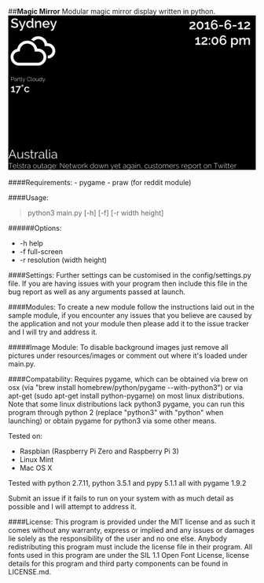 ##**Magic Mirror**
Modular magic mirror display written in python.
![Screenshot](/screenshots/screenshot1.png)

####Requirements:
    - pygame
    - praw (for reddit module)

####Usage:
>python3 main.py [-h] [-f] [-r width height]

######Options:
- -h help
- -f full-screen
- -r resolution (width height)

####Settings:
Further settings can be customised in the config/settings.py file.
If you are having issues with your program then include this file in the bug report as well
as any arguments passed at launch.

####Modules:
To create a new module follow the instructions laid out in the sample module, if you encounter any
issues that you believe are caused by the application and not your module then please add it to the
issue tracker and I will try and address it.

#####Image Module:
To disable background images just remove all pictures under resources/images or comment out where it's
loaded under main.py. 

####Compatability:
Requires pygame, which can be obtained via brew on osx (via "brew install homebrew/python/pygame --with-python3") or
via apt-get (sudo apt-get install python-pygame) on most linux distributions. Note that some linux distributions
lack python3 pygame, you can run this program through python 2 (replace "python3" with "python" when launching) or
obtain pygame for python3 via some other means.

Tested on:
- Raspbian (Raspberry Pi Zero and Raspberry Pi 3)
- Linux Mint
- Mac OS X

Tested with python 2.7.11, python 3.5.1 and pypy 5.1.1 all with pygame 1.9.2

Submit an issue if it fails to run on your system with as much detail as possible
and I will attempt to address it.

####License:
This program is provided under the MIT license and as such it comes without any warranty,
express or implied and any issues or damages lie solely as the responsibility of the user and no one else.
Anybody redistributing this program must include the license file in their program.
All fonts used in this program are under the SIL 1.1 Open Font License, license details for this program and
third party components can be found in LICENSE.md.
